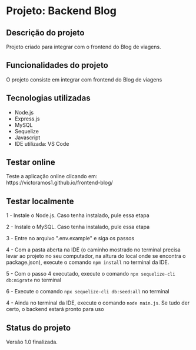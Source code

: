 <h1>Projeto: Backend Blog</h1>


<h2>Descrição do projeto</h2>

<p>Projeto criado para integrar com o frontend do Blog de viagens.</p>

<h2>Funcionalidades do projeto</h2>

<p>O projeto consiste em integrar com frontend do Blog de viagens</p>

<h2>Tecnologias utilizadas</h2>

<ul>
    <li>Node.js</li>
    <li>Express.js</li>
    <li>MySQL</li>
    <li>Sequelize</li>
    <li>Javascript</li>
    <li>IDE utilizada: VS Code</li>
</ul>

<h2>Testar online</h2>

<p>Teste a aplicação online clicando em: https://victoramos1.github.io/frontend-blog/</p>

<h2>Testar localmente</h2>

<p>1 - Instale o Node.js. Caso tenha instalado, pule essa etapa</p>

<p>2 - Instale o MySQL. Caso tenha instalado, pule essa etapa</p>

<p>3 - Entre no arquivo ".env.example" e siga os passos</p>

<p>4 - Com a pasta aberta na IDE (o caminho mostrado no terminal precisa levar ao projeto no seu computador, na altura do local onde se encontra o package.json), execute o comando <code>npm install</code> no terminal da IDE.</p>

<p>5 - Com o passo 4 executado, execute o comando <code>npx sequelize-cli db:migrate</code> no terminal

<p>6 - Execute o comando <code>npx sequelize-cli db:seed:all</code> no terminal

<p>4 - Ainda no terminal da IDE, execute o comando <code>node main.js</code>. Se tudo der certo, o backend estará pronto para uso</p>

<h2>Status do projeto</h2>

<p>Versão 1.0 finalizada.</p>


